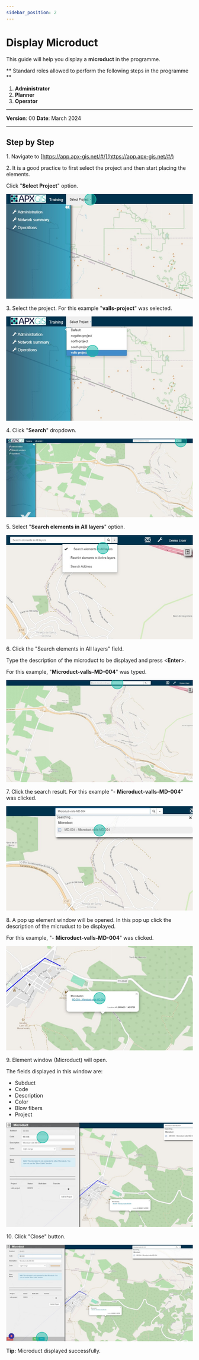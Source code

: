 ```yaml
---
sidebar_position: 2
---
```


# Display Microduct

This guide will help you display a **microduct** in the programme.

** Standard roles allowed to perform the following steps in the programme **

1.	**Administrator**
2.  **Planner**
3. **Operator**

------------

**Version**: 00
**Date**: March 2024

------------
## **Step by Step**


1\. Navigate to [https://app.apx-gis.net/#/](https://app.apx-gis.net/#/)


2\. It is a good practice to first select the project and then start placing the elements.

Click "**Select Project**" option.

![](static/img/downloads/02-display-microduct_1.jpeg)


3\. Select the project. For this example "**valls-project**" was selected.

![](static/img/downloads/02-display-microduct_2.jpeg)


4\. Click "**Search**" dropdown.

![](static/img/downloads/02-display-microduct_3.jpeg)


5\. Select "**Search elements in All layers**" option.

![](static/img/downloads/02-display-microduct_4.jpeg)


6\. Click the "Search elements in All layers" field.

Type the description of the microduct to be displayed and press &lt;**Enter**&gt;.

For this example, "**Microduct-valls-MD-004**" was typed.

![](static/img/downloads/02-display-microduct_5.jpeg)


7\. Click the search result. For this example "- **Microduct-valls-MD-004**" was clicked.

![](static/img/downloads/02-display-microduct_6.jpeg)


8\. A pop up element window will be opened. In this pop up click the description of the micrudust to be displayed.

For this example, "- **Microduct-valls-MD-004**" was clicked.

![](static/img/downloads/02-display-microduct_7.jpeg)


9\. Element window (Microduct) will open. 

The fields displayed in this window are:

- Subduct
- Code
- Description
- Color
- Blow fibers
- Project

![](static/img/downloads/02-display-microduct_8.jpeg)


10\. Click "Close" button.

![](static/img/downloads/02-display-microduct_9.jpeg)


**Tip:** Microduct displayed successfully.

